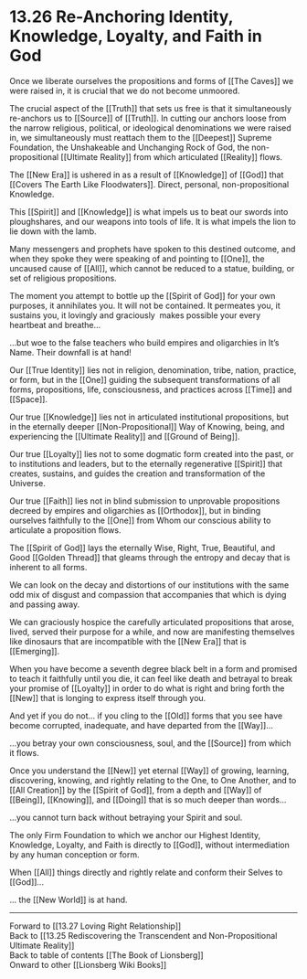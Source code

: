 # 13.26 Re-Anchoring Identity, Knowledge, Loyalty, and Faith in God

Once we liberate ourselves the propositions and forms of [[The Caves]] we were raised in, it is crucial that we do not become unmoored. 

The crucial aspect of the [[Truth]] that sets us free is that it simultaneously re-anchors us to [[Source]] of [[Truth]]. In cutting our anchors loose from the narrow religious, political, or ideological denominations we were raised in, we simultaneously must reattach them to the [[Deepest]] Supreme Foundation, the Unshakeable and Unchanging Rock of God, the non-propositional [[Ultimate Reality]] from which articulated [[Reality]] flows. 

The [[New Era]] is ushered in as a result of [[Knowledge]] of [[God]] that [[Covers The Earth Like Floodwaters]]. Direct, personal, non-propositional Knowledge. 

This [[Spirit]] and [[Knowledge]] is what impels us to beat our swords into ploughshares, and our weapons into tools of life. It is what impels the lion to lie down with the lamb. 

Many messengers and prophets have spoken to this destined outcome, and when they spoke they were speaking of and pointing to [[One]], the uncaused cause of [[All]], which cannot be reduced to a statue, building, or set of religious propositions. 

The moment you attempt to bottle up the [[Spirit of God]] for your own purposes, it annihilates you. It will not be contained. It permeates you, it sustains you, it lovingly and graciously  makes possible your every heartbeat and breathe…

…but woe to the false teachers who build empires and oligarchies in It’s Name. Their downfall is at hand! 

Our [[True Identity]] lies not in religion, denomination, tribe, nation, practice, or form, but in the [[One]] guiding the subsequent transformations of all forms, propositions, life, consciousness, and practices across [[Time]] and [[Space]]. 

Our true [[Knowledge]] lies not in articulated institutional propositions, but in the eternally deeper [[Non-Propositional]] Way of Knowing, being, and experiencing the [[Ultimate Reality]] and [[Ground of Being]]. 

Our true [[Loyalty]] lies not to some dogmatic form created into the past, or to institutions and leaders, but to the eternally regenerative [[Spirit]] that creates, sustains, and guides the creation and transformation of the Universe. 

Our true [[Faith]] lies not in blind submission to unprovable propositions decreed by empires and oligarchies as [[Orthodox]], but in binding ourselves faithfully to the [[One]] from Whom our conscious ability to articulate a proposition flows.

The [[Spirit of God]] lays the eternally Wise, Right, True, Beautiful, and Good  [[Golden Thread]] that gleams through the entropy and decay that is inherent to all forms. 

We can look on the decay and distortions of our institutions with the same odd mix of disgust and compassion that accompanies that which is dying and passing away.

We can graciously hospice the carefully articulated propositions that arose, lived, served their purpose for a while, and now are manifesting themselves like dinosaurs that are incompatible with the [[New Era]] that is [[Emerging]].

When you have become a seventh degree black belt in a form and promised to teach it faithfully until you die, it can feel like death and betrayal to break your promise of [[Loyalty]] in order to do what is right and bring forth the [[New]] that is longing to express itself through you.

And yet if you do not… if you cling to the [[Old]] forms that you see have become corrupted, inadequate, and have departed from the [[Way]]…

…you betray your own consciousness, soul, and the [[Source]] from which it flows. 

Once you understand the [[New]] yet eternal [[Way]] of growing, learning, discovering, knowing, and rightly relating to the One, to One Another, and to [[All Creation]] by the [[Spirit of God]], from a depth and [[Way]] of [[Being]], [[Knowing]], and [[Doing]] that is so much deeper than words…

…you cannot turn back without betraying your Spirit and soul. 

The only Firm Foundation to which we anchor our Highest Identity, Knowledge, Loyalty, and Faith is directly to [[God]], without intermediation by any human conception or form. 

When [[All]] things directly and rightly relate and conform their Selves to [[God]]...

... the [[New World]] is at hand. 

___

Forward to [[13.27 Loving Right Relationship]]  
Back to [[13.25 Rediscovering the Transcendent and Non-Propositional Ultimate Reality]]  
Back to table of contents [[The Book of Lionsberg]]  
Onward to other [[Lionsberg Wiki Books]]  
